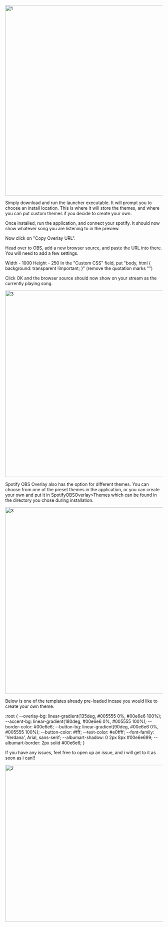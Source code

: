 <img width="790" height="606" alt="1" src="https://github.com/user-attachments/assets/b9431fb1-e6b3-4801-a28e-ad361e84c23a" />

Simply download and run the launcher executable. It will prompt you to choose an install location. This is where it will store the themes, and where you can put custom themes if you decide to create your own.

Once installed, run the application, and connect your spotify. It should now show whatever song you are listening to in the preview. 

Now click on "Copy Overlay URL". 


Head over to OBS, add a new browser source, and paste the URL into there. You will need to add a few settings. 

Width -  1000
Height - 250
In the "Custom CSS" field, put "body, html { background: transparent !important; }" (remove the quotation marks "")

Click OK and the browser source should now show on your stream as the currently playing song.


<img width="790" height="594" alt="3" src="https://github.com/user-attachments/assets/780d4c37-3c9f-437d-80af-daa40c06f238" />

Spotify OBS Overlay also has the option for different themes. You can choose from one of the preset themes in the application, or you can create your own and put it in SpotifyOBSOverlay>Themes which can be found in the directory you chose during installation. 


<img width="790" height="594" alt="3" src="https://github.com/user-attachments/assets/780d4c37-3c9f-437d-80af-daa40c06f238" />

Below is one of the templates already pre-loaded incase you would like to create your own theme.

:root {
  --overlay-bg: linear-gradient(135deg, #005555 0%, #00e6e6 100%);
  --accent-bg: linear-gradient(180deg, #00e6e6 0%, #005555 100%);
  --border-color: #00e6e6;
  --button-bg: linear-gradient(90deg, #00e6e6 0%, #005555 100%);
  --button-color: #fff;
  --text-color: #e0ffff;
  --font-family: 'Verdana', Arial, sans-serif;
  --albumart-shadow: 0 2px 8px #00e6e699;
  --albumart-border: 2px solid #00e6e6;
}


If you have any issues, feel free to open up an issue, and i will get to it as soon as i can!!

<img width="1470" height="499" alt="2" src="https://github.com/user-attachments/assets/0f7317ef-ebad-4828-b5dc-5c378ba70935" />
